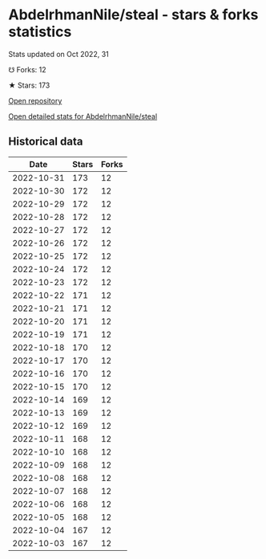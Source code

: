# AbdelrhmanNile/steal - stars & forks statistics

Stats updated on Oct 2022, 31

☋ Forks: 12

★ Stars: 173

[Open repository](https://github.com/AbdelrhmanNile/steal)

[Open detailed stats for AbdelrhmanNile/steal](https://reviewgithub.com/rep/AbdelrhmanNile/steal)

## Historical data
| Date | Stars | Forks |
|------|-------|-------|
| 2022-10-31 | 173 | 12 | 
| 2022-10-30 | 172 | 12 | 
| 2022-10-29 | 172 | 12 | 
| 2022-10-28 | 172 | 12 | 
| 2022-10-27 | 172 | 12 | 
| 2022-10-26 | 172 | 12 | 
| 2022-10-25 | 172 | 12 | 
| 2022-10-24 | 172 | 12 | 
| 2022-10-23 | 172 | 12 | 
| 2022-10-22 | 171 | 12 | 
| 2022-10-21 | 171 | 12 | 
| 2022-10-20 | 171 | 12 | 
| 2022-10-19 | 171 | 12 | 
| 2022-10-18 | 170 | 12 | 
| 2022-10-17 | 170 | 12 | 
| 2022-10-16 | 170 | 12 | 
| 2022-10-15 | 170 | 12 | 
| 2022-10-14 | 169 | 12 | 
| 2022-10-13 | 169 | 12 | 
| 2022-10-12 | 169 | 12 | 
| 2022-10-11 | 168 | 12 | 
| 2022-10-10 | 168 | 12 | 
| 2022-10-09 | 168 | 12 | 
| 2022-10-08 | 168 | 12 | 
| 2022-10-07 | 168 | 12 | 
| 2022-10-06 | 168 | 12 | 
| 2022-10-05 | 168 | 12 | 
| 2022-10-04 | 167 | 12 | 
| 2022-10-03 | 167 | 12 | 

